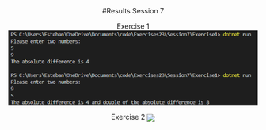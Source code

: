 <div align="center">
#Results Session 7

Exercise 1
<img src ="https://github.com/estebansg1/Exercises23/blob/main/Session7/ResultsImage/Exercise1.png" align = "center">

Exercise 2
<img src ="Exercise2.png" align = "center">
</div> 
